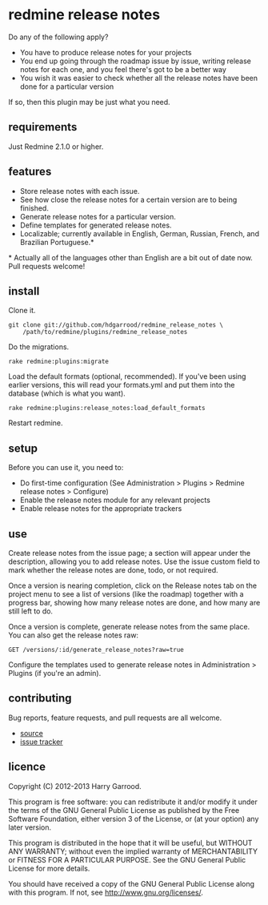 # redmine release notes

Do any of the following apply?

* You have to produce release notes for your projects
* You end up going through the roadmap issue by issue, writing release notes
  for each one, and you feel there's got to be a better way
* You wish it was easier to check whether all the release notes have been done
  for a particular version

If so, then this plugin may be just what you need.

## requirements

Just Redmine 2.1.0 or higher.

## features

* Store release notes with each issue.
* See how close the release notes for a certain version are to being finished.
* Generate release notes for a particular version.
* Define templates for generated release notes.
* Localizable; currently available in English, German, Russian, French, and
  Brazilian Portuguese.\*

\* Actually all of the languages other than English are a bit out of date now.
Pull requests welcome!

## install

Clone it.

    git clone git://github.com/hdgarrood/redmine_release_notes \
        /path/to/redmine/plugins/redmine_release_notes

Do the migrations.

    rake redmine:plugins:migrate

Load the default formats (optional, recommended). If you've been using earlier
versions, this will read your formats.yml and put them into the database (which
is what you want).

    rake redmine:plugins:release_notes:load_default_formats

Restart redmine.

## setup

Before you can use it, you need to:

* Do first-time configuration (See Administration > Plugins > Redmine release
  notes > Configure)
* Enable the release notes module for any relevant projects
* Enable release notes for the appropriate trackers

## use

Create release notes from the issue page; a section will appear under the
description, allowing you to add release notes. Use the issue custom field to
mark whether the release notes are done, todo, or not required.

Once a version is nearing completion, click on the Release notes tab on the
project menu to see a list of versions (like the roadmap) together with a
progress bar, showing how many release notes are done, and how many are still
left to do.

Once a version is complete, generate release notes from the same place. You can
also get the release notes raw:

    GET /versions/:id/generate_release_notes?raw=true

Configure the templates used to generate release notes in Administration >
Plugins (if you're an admin).

## contributing

Bug reports, feature requests, and pull requests are all welcome.

* [source](https://github.com/hdgarrood/redmine_release_notes)
* [issue tracker](https://github.com/hdgarrood/redmine_release_notes/issues)

## licence

Copyright (C) 2012-2013 Harry Garrood.

This program is free software: you can redistribute it and/or modify it under
the terms of the GNU General Public License as published by the Free Software
Foundation, either version 3 of the License, or (at your option) any later
version.

This program is distributed in the hope that it will be useful, but WITHOUT ANY
WARRANTY; without even the implied warranty of MERCHANTABILITY or FITNESS FOR A
PARTICULAR PURPOSE. See the GNU General Public License for more details.

You should have received a copy of the GNU General Public License along with
this program. If not, see <http://www.gnu.org/licenses/>.
